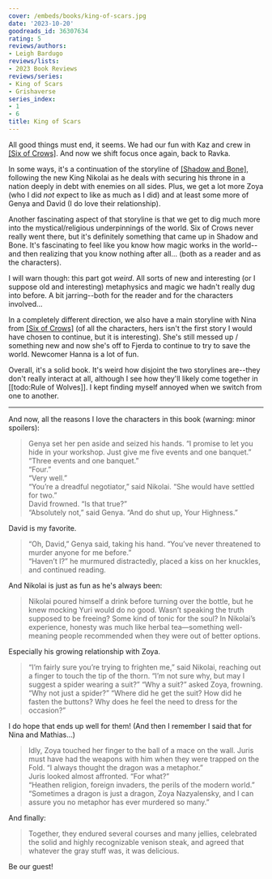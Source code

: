 ```yaml
---
cover: /embeds/books/king-of-scars.jpg
date: '2023-10-20'
goodreads_id: 36307634
rating: 5
reviews/authors:
- Leigh Bardugo
reviews/lists:
- 2023 Book Reviews
reviews/series:
- King of Scars
- Grishaverse
series_index:
- 1
- 6
title: King of Scars
---
```

All good things must end, it seems. We had our fun with Kaz and crew in [[Six of Crows]](). And now we shift focus once again, back to Ravka. 

In some ways, it's a continuation of the storyline of [[Shadow and Bone]](), following the new King Nikolai as he deals with securing his throne in a nation deeply in debt with enemies on all sides. Plus, we get a lot more Zoya (who I did *not* expect to like as much as I did) and at least some more of Genya and David (I do love their relationship). 

Another fascinating aspect of that storyline is that we get to dig much more into the mystical/religious underpinnings of the world. Six of Crows never really went there, but it's definitely something that came up in Shadow and Bone. It's fascinating to feel like you know how magic works in the world--and then realizing that you know nothing after all... (both as a reader and as the characters). 

I will warn though: this part got *weird*. All sorts of new and interesting (or I suppose old and interesting) metaphysics and magic we hadn't really dug into before. A bit jarring--both for the reader and for the characters involved...

In a completely different direction, we also have a main storyline with Nina from [[Six of Crows]]() (of all the characters, hers isn't the first story I would have chosen to continue, but it is interesting). She's still messed up / something new and now she's off to Fjerda to continue to try to save the world. Newcomer Hanna is a lot of fun. 

Overall, it's a solid book. It's weird how disjoint the two storylines are--they don't really interact at all, although I see how they'll likely come together in [[todo:Rule of Wolves]]. I kept finding myself annoyed when we switch from one to another. 

<!--more-->

- - -

And now, all the reasons I love the characters in this book (warning: minor spoilers):

> Genya set her pen aside and seized his hands. “I promise to let you hide in your workshop. Just give me five events and one banquet.”  
> “Three events and one banquet.”  
> “Four.”  
> “Very well.”  
> “You’re a dreadful negotiator,” said Nikolai. “She would have settled for two.”  
> David frowned. “Is that true?”  
> “Absolutely not,” said Genya. “And do shut up, Your Highness.”  

David is my favorite. 

> “Oh, David,” Genya said, taking his hand. “You’ve never threatened to murder anyone for me before.”  
> “Haven’t I?” he murmured distractedly, placed a kiss on her knuckles, and continued reading.  

And Nikolai is just as fun as he's always been:

> Nikolai poured himself a drink before turning over the bottle, but he knew mocking Yuri would do no good. Wasn’t speaking the truth supposed to be freeing? Some kind of tonic for the soul? In Nikolai’s experience, honesty was much like herbal tea—something well-meaning people recommended when they were out of better options.

Especially his growing relationship with Zoya. 

> “I’m fairly sure you’re trying to frighten me,” said Nikolai, reaching out a finger to touch the tip of the thorn. “I’m not sure why, but may I suggest a spider wearing a suit?”
> “Why a suit?” asked Zoya, frowning. “Why not just a spider?”
> “Where did he get the suit? How did he fasten the buttons? Why does he feel the need to dress for the occasion?”

I do hope that ends up well for them! (And then I remember I said that for Nina and Mathias...)

> Idly, Zoya touched her finger to the ball of a mace on the wall. Juris must have had the weapons with him when they were trapped on the Fold. “I always thought the dragon was a metaphor.”  
> Juris looked almost affronted. “For what?”  
> “Heathen religion, foreign invaders, the perils of the modern world.”  
> “Sometimes a dragon is just a dragon, Zoya Nazyalensky, and I can assure you no metaphor has ever murdered so many.”  

And finally:

> Together, they endured several courses and many jellies, celebrated the solid and highly recognizable venison steak, and agreed that whatever the gray stuff was, it was delicious.

Be our guest! 